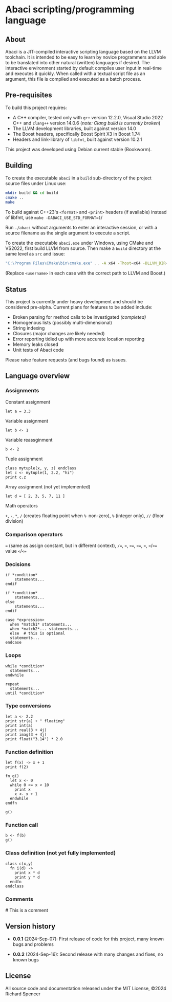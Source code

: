 # Abaci scripting/programming language

## About

Abaci is a JIT-compiled interactive scripting language based on the LLVM toolchain. It is intended to be easy to learn by novice programmers and able to be translated into other natural (written) languages if desired. The interactive environment started by default compiles user input in real-time and executes it quickly. When called with a textual script file as an argument, this file is compiled and executed as a batch process.

## Pre-requisites

To build this project requires:

* A C++ compiler, tested only with `g++` version 12.2.0, Visual Studio 2022 C++ and `clang++` version 14.0.6 (*note: Clang build is currently broken*)
* The LLVM development libraries, built against version 14.0
* The Boost headers, specifically Boost Spirit X3 in Boost 1.74
* Headers and link-library of `libfmt`, built against version 10.2.1

This project was developed using Debian current stable (Bookworm).

## Building

To create the executable `abaci` in a `build` sub-directory of the project source files under Linux use:

```bash
mkdir build && cd build
cmake ..
make
```

To build against C++23's `<format>` and `<print>` headers (if available) instead of libfmt, use `make -DABACI_USE_STD_FORMAT=1`/

Run `./abaci` without arguments to enter an interactive session, or with a source filename as the single argument to execute a script.

To create the executable `abaci.exe` under Windows, using CMake and VS2022, first build LLVM from source. Then make a `build` directory at the same level as `src` and issue:

```bash
"C:\Program Files\CMake\bin\cmake.exe" .. -A x64 -Thost=x64 -DLLVM_DIR=C:\Users\<username>\llvm-19.1.0\lib\cmake\llvm -DCMAKE_CXX_FLAGS="/IC:\Users\<username>\boost_1_85_0 /std:c++latest /EHsc /DABACI_USE_STD_FORMAT=1"
```

(Replace `<username>` in each case with the correct path to LLVM and Boost.)

## Status

This project is currently under heavy development and should be considered pre-alpha. Current plans for features to be added include:

* Broken parsing for method calls to be investigated *(completed)*
* Homogenous lists (possibly multi-dimensional)
* String indexing
* Closures (major changes are likely needed)
* Error reporting tidied up with more accurate location reporting
* Memory leaks closed
* Unit tests of Abaci code

Please raise feature requests (and bugs found) as issues.

## Language overview

### Assignments

Constant assignment

```
let a = 3.3
```

Variable assignment

```
let b <- 1
```

Variable reassginment

```
b <- 2
```

Tuple assignment

```
class mytuple(x, y, z) endclass
let c <- mytuple(1, 2.2, "hi")
print c.z
```

Array assignment (not yet implemented)

```
let d = [ 2, 3, 5, 7, 11 ]
```

Math operators

`+`, `-`, `*`, `/` (creates floating point when `% `non-zero), `%` (integer only), `//` (floor division)

### Comparison operators

`=` (same as assign constant, but in different context), `/=`, `<`, `<=`, `>=`, `>`, `<`/`<=` value `<`/`<=`

### Decisions

```
if *condition*
    statements...
endif
```

```
if *condition*
    statements...
else
    statements...
endif
```

```
case *expression>
  when *match1* statements...
  when *match2*... statements...
  else  # this is optional
  statements...
endcase
```

### Loops

```
while *condition*
  statements...
endwhile
```

```
repeat
  statements...
until *condition*
```

### Type conversions

```
let a <- 2.2
print str(a) + " floating"
print int(a)
print real(3 + 4j)
print imag(3 + 4j)
print float("3.14") * 2.0
```

### Function definition

```
let f(x) -> x + 1
print f(2)
```

```
fn g() 
  let x <- 0
  while 0 <= x < 10
    print x
    x <- x + 1
  endwhile
endfn

g()
```

### Function call

```
b <- f(b)
g()
```

### Class definition (not yet fully implemented)

```
class c(x,y)
  fn i(d) ->
    print x * d
    print y * d
  endfn
endclass
```

### Comments

\# This is a comment

## Version history

* **0.0.1** (2024-Sep-07): First release of code for this project, many known bugs and problems

* **0.0.2** (2024-Sep-16): Second release with many changes and fixes, no known bugs

## License

All source code and documentation released under the MIT License, &copy;2024 Richard Spencer
